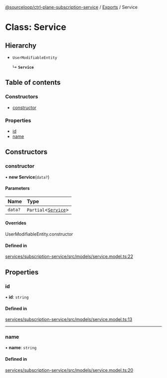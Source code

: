 [@sourceloop/ctrl-plane-subscription-service](../README.md) / [Exports](../modules.md) / Service

# Class: Service

## Hierarchy

- `UserModifiableEntity`

  ↳ **`Service`**

## Table of contents

### Constructors

- [constructor](Service.md#constructor)

### Properties

- [id](Service.md#id)
- [name](Service.md#name)

## Constructors

### constructor

• **new Service**(`data?`)

#### Parameters

| Name | Type |
| :------ | :------ |
| `data?` | `Partial`<[`Service`](Service.md)\> |

#### Overrides

UserModifiableEntity.constructor

#### Defined in

[services/subscription-service/src/models/service.model.ts:22](https://github.com/sourcefuse/arc-saas/blob/c6084d0/services/subscription-service/src/models/service.model.ts#L22)

## Properties

### id

• **id**: `string`

#### Defined in

[services/subscription-service/src/models/service.model.ts:13](https://github.com/sourcefuse/arc-saas/blob/c6084d0/services/subscription-service/src/models/service.model.ts#L13)

___

### name

• **name**: `string`

#### Defined in

[services/subscription-service/src/models/service.model.ts:20](https://github.com/sourcefuse/arc-saas/blob/c6084d0/services/subscription-service/src/models/service.model.ts#L20)

